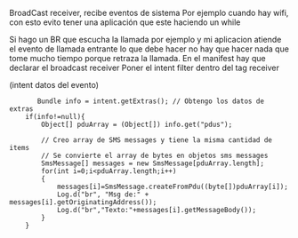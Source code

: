 BroadCast receiver, recibe eventos de sistema
  Por ejemplo cuando hay wifi, con esto evito tener una aplicación que este haciendo un while
  
  Si hago un BR que escucha la llamada por ejemplo y mi aplicacion atiende el evento de llamada entrante lo que debe hacer 
  no hay que hacer nada que tome mucho tiempo porque retraza la llamada.
  En el manifest hay que declarar el broadcast receiver
  Poner el intent filter dentro del tag receiver


   (intent datos del evento)
   
   
           Bundle info = intent.getExtras(); // Obtengo los datos de extras
        if(info!=null){
            Object[] pduArray = (Object[]) info.get("pdus"); 
            
            // Creo array de SMS messages y tiene la misma cantidad de items
            // Se convierte el array de bytes en objetos sms messages
            SmsMessage[] messages = new SmsMessage[pduArray.length];
            for(int i=0;i<pduArray.length;i++)
            {
                messages[i]=SmsMessage.createFromPdu((byte[])pduArray[i]);
                Log.d("br", "Msg de:" + messages[i].getOriginatingAddress());
                Log.d("br","Texto:"+messages[i].getMessageBody());
            }
        }
